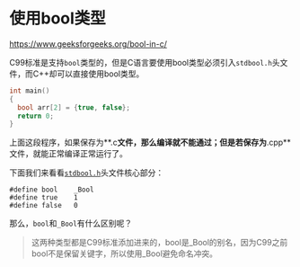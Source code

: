 # 使用bool类型

https://www.geeksforgeeks.org/bool-in-c/ 

C99标准是支持`bool`类型的，但是C语言要使用bool类型必须引入`stdbool.h`头文件，而C++却可以直接使用bool类型。

```c
int main() 
{ 
  bool arr[2] = {true, false}; 
  return 0; 
}
```

上面这段程序，如果保存为**.c**文件，那么编译就不能通过；但是若保存为**.cpp**文件，就能正常编译正常运行了。

下面我们来看看[`stdbool.h`](https://github.com/gcc-mirror/gcc/blob/master/gcc/ginclude/stdbool.h)头文件核心部分：

```
#define bool    _Bool
#define true    1
#define false   0
```

那么，`bool`和`_Bool`有什么区别呢？

> 这两种类型都是C99标准添加进来的，bool是_Bool的别名，因为C99之前bool不是保留关键字，所以使用_Bool避免命名冲突。